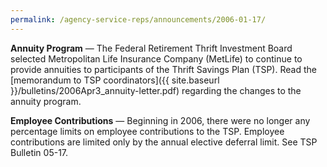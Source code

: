 ```yaml
---
permalink: /agency-service-reps/announcements/2006-01-17/
---
```


**Annuity Program** &#8212; The Federal Retirement Thrift Investment Board selected Metropolitan Life Insurance Company (MetLife) to continue to provide annuities to participants of the Thrift Savings Plan (TSP). Read the [memorandum to TSP coordinators]({{ site.baseurl }}/bulletins/2006Apr3_annuity-letter.pdf) regarding the changes to the annuity program.

**Employee Contributions** &#8212; Beginning in 2006, there were no longer any percentage limits on employee contributions to the TSP. Employee contributions are limited only by the annual elective deferral limit. See TSP Bulletin 05-17.
